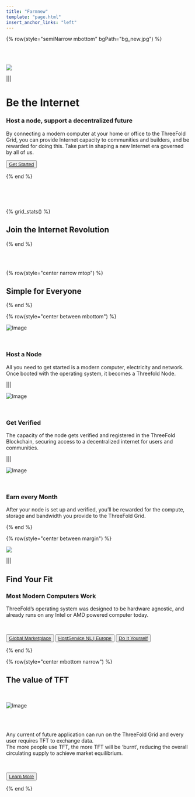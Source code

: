 ```yaml
---
title: "Farmnew"
template: "page.html"
insert_anchor_links: "left"
---
```


<!-- section 1 (be the Internet) -->

{% row(style="semiNarrow mbottom" bgPath="bg_new.jpg") %}

<br>

<br>

![](nodeheader.png#large)

||| 

# Be the **Internet**
### Host a node, support a decentralized future

By connecting a modern computer at your home or office to the ThreeFold Grid, you can provide Internet capacity to communities and builders, and be rewarded for doing this. Take part in shaping a new Internet era governed by all of us.

<button>[Get Started](https://manual.grid.tf/TF_Farmer_Guide/tf_farmer_guide_readme.html)</button>

{% end %}

<br>

<br>

<br>



<!-- section 2 (Map) -->

{% grid_stats() %}

## Join the **Internet Revolution**

{% end %}

<br>

<br>


<!-- section 3 -->

{% row(style="center narrow mtop") %}

## Simple for Everyone

{% end %}

{% row(style="center between mbottom") %}

![Image](host.png#mx-auto)

<br>

### Host a Node

All you need to get started is a modern computer, electricity and network. Once booted with the operating system, it becomes a Threefold Node. 

|||

![Image](verif.png#mx-auto)

<br>

### Get Verified

The capacity of the node gets verified and registered in the ThreeFold Blockchain, securing access to a decentralized internet for users and communities.

|||

![Image](earn.png#mx-auto)

<br>

### Earn every Month
After your node is set up and verified, you’ll be rewarded for the compute, storage and bandwidth you provide to the ThreeFold Grid.


{% end %}


<!-- section 4  -->

{% row(style="center between margin") %}

![](findyourfit.png#mx-auto)

|||

## Find Your Fit
### Most Modern Computers Work

ThreeFold’s operating system was designed to be hardware agnostic, and already runs on any Intel or AMD powered computer today. 

<br>

<button>[Global Marketplace](https://marketplace.3node.global/)</button>
<button>[HostService NL | Europe](https://hostservice.nl/winkel/)</button>
<button>[Do It Yourself](https://manual.grid.tf/TF_Farmer_Guide/TF_Complete_Farmer_Guide/farmer_guide.html)</button>

{% end %}



<!-- section 5 -->

{% row(style="center mbottom narrow") %}

## The value of **TFT**

<br>

![Image](farm_value_tft.jpg#mx-auto)

<br>
<br>

Any current of future application can run on the ThreeFold Grid and every user requires TFT to exchange data.  <br>
The more people use TFT, the more TFT will be ‘burnt’, reducing the overall circulating supply to achieve market equilibrium.

<br>

<button>[Learn More](/tft)</button>


{% end %}